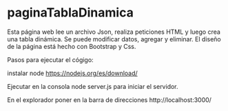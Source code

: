# paginaTablaDinamica
Esta página web lee un archivo Json, realiza peticiones HTML y luego crea una tabla dinámica. Se puede modificar datos, agregar y eliminar. El diseño de la página está hecho con Bootstrap y Css. 

Pasos para ejecutar el cógigo:

instalar node 
https://nodejs.org/es/download/

Ejecutar en la consola node server.js para iniciar el servidor.

En el explorador poner en la barra de direcciones http://localhost:3000/

